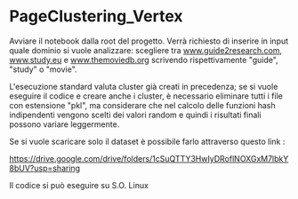 # PageClustering_Vertex

Avviare il notebook dalla root del progetto. Verrà richiesto di inserire in input quale dominio si vuole analizzare: scegliere tra www.guide2research.com, www.study.eu e www.themoviedb.org scrivendo rispettivamente "guide", "study" o "movie".

L'esecuzione standard valuta cluster già creati in precedenza; se si vuole eseguire il codice e creare anche i cluster, è necessario eliminare tutti i file con estensione "pkl", ma considerare che nel calcolo delle funzioni hash indipendenti vengono scelti dei valori random e quindi i risultati finali possono variare leggermente.

Se si vuole scaricare solo il dataset è possibile farlo attraverso questo link :

https://drive.google.com/drive/folders/1cSuQTTY3HwIyDRoflNOXGxM7lbkY8bUV?usp=sharing 

Il codice si può eseguire su S.O. Linux
